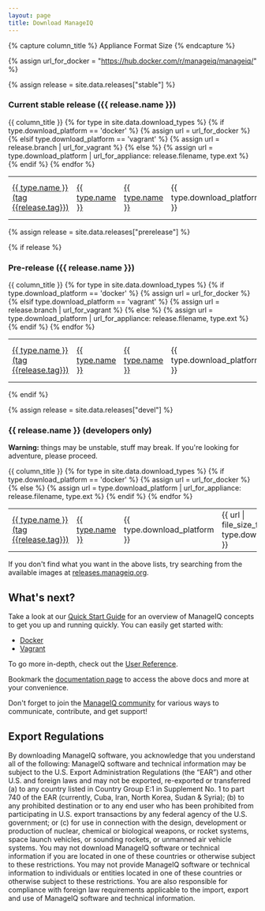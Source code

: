 ```yaml
---
layout: page
title: Download ManageIQ
---
```


{% capture column_title %}
    <tr>
      <th>Appliance</th>
      <th>Format</th>
      <th>Size</th>
    </tr>
{% endcapture %}

{% assign url_for_docker = "https://hub.docker.com/r/manageiq/manageiq/" %}

{% assign release = site.data.releases["stable"] %}

### Current stable release ({{ release.name }})

<div class="table-responsive">
  <table class="table table-bordered table-hover">
    {{ column_title }}
    {% for type in site.data.download_types %}
    <tr>
      {% if type.download_platform == 'docker' %}
        {% assign url = url_for_docker %}
        <td><a href="{{ url }}" onClick="{{ type.download_platform | on_click_for_download: type.name, release.name }}">{{ type.name }} (tag {{release.tag}})</a></td>
      {% elsif type.download_platform == 'vagrant' %}
        {% assign url =  release.branch | url_for_vagrant %}
        <td><a href="{{ url }}" onClick="{{ type.download_platform | on_click_for_download: type.name, release.name }}">{{ type.name }}</a></td>
      {% else %}
        {% assign url = type.download_platform | url_for_appliance: release.filename, type.ext %}
        <td><a href="{{ url }}" onClick="{{ type.download_platform | on_click_for_download: type.name, release.name }}">{{ type.name }}</a></td>
      {% endif %}
      <td>{{ type.download_platform }}</td>
      <td>{{ url | file_size_from_url: type.download_platform }}</td>
    </tr>
    {% endfor %}
  </table>
</div>



{% assign release = site.data.releases["prerelease"] %}

{% if release %}

### Pre-release ({{ release.name }})

<div class="table-responsive">
  <table class="table table-bordered table-hover">
    {{ column_title }}
    {% for type in site.data.download_types %}
    <tr>
      {% if type.download_platform == 'docker' %}
        {% assign url = url_for_docker %}
        <td><a href="{{ url }}" onClick="{{ type.download_platform | on_click_for_download: type.name, release.name }}">{{ type.name }} (tag {{release.tag}})</a></td>
      {% elsif type.download_platform == 'vagrant' %}
        {% assign url =  release.branch | url_for_vagrant %}
        <td><a href="{{ url }}" onClick="{{ type.download_platform | on_click_for_download: type.name, release.name }}">{{ type.name }}</a></td>
      {% else %}
        {% assign url = type.download_platform | url_for_appliance: release.filename, type.ext %}
        <td><a href="{{ url }}" onClick="{{ type.download_platform | on_click_for_download: type.name, release.name }}">{{ type.name }}</a></td>
      {% endif %}
      <td>{{ type.download_platform }}</td>
      <td>{{ url | file_size_from_url: type.download_platform }}</td>
    </tr>
    {% endfor %}
  </table>
</div>

{% endif %}

{% assign release = site.data.releases["devel"] %}

### {{ release.name }} (developers only)

**Warning:** things may be unstable, stuff may break. If you're looking for adventure, please proceed.

<div class="table-responsive">
  <table class="table table-bordered table-hover">
    {{ column_title }}
    {% for type in site.data.download_types %}
    <tr>
      {% if type.download_platform == 'docker' %}
        {% assign url = url_for_docker %}
        <td><a href="{{ url }}" onClick="{{ type.download_platform | on_click_for_download: type.name, release.name }}">{{ type.name }} (tag {{release.tag}})</a></td>
      {% else %}
        {% assign url = type.download_platform | url_for_appliance: release.filename, type.ext %}
        <td><a href="{{ url }}" onClick="{{ type.download_platform | on_click_for_download: type.name, release.name }}">{{ type.name }}</a></td>
      {% endif %}
      <td>{{ type.download_platform }}</td>
      <td>{{ url | file_size_from_url: type.download_platform }}</td>
    </tr>
    {% endfor %}
  </table>
</div>

If you don't find what you want in the above lists, try searching from the available images at [releases.manageiq.org][].

## What's next?

Take a look at our [Quick Start Guide][] for an overview of ManageIQ concepts to get you up and running quickly. You can easily get started with:

- [Docker][]
- [Vagrant][]

To go more in-depth, check out the [User Reference][].

Bookmark the [documentation page][] to access the above docs and more at your convenience.

Don't forget to join the [ManageIQ community][] for various ways to communicate, contribute, and get support!

## Export Regulations

By downloading ManageIQ software, you acknowledge that you understand all of the following: ManageIQ software and technical information may be subject to the U.S. Export Administration Regulations (the “EAR”) and other U.S. and foreign laws and may not be exported, re-exported or transferred (a) to any country listed in Country Group E:1 in Supplement No. 1 to part 740 of the EAR (currently, Cuba, Iran, North Korea, Sudan & Syria); (b) to any prohibited destination or to any end user who has been prohibited from participating in U.S. export transactions by any federal agency of the U.S. government; or (c) for use in connection with the design, development or production of nuclear, chemical or biological weapons, or rocket systems, space launch vehicles, or sounding rockets, or unmanned air vehicle systems. You may not download ManageIQ software or technical information if you are located in one of these countries or otherwise subject to these restrictions. You may not provide ManageIQ software or technical information to individuals or entities located in one of these countries or otherwise subject to these restrictions. You are also responsible for compliance with foreign law requirements applicable to the import, export and use of ManageIQ software and technical information.

[releases.manageiq.org]: http://releases.manageiq.org/
[Quick Start Guide]:     /docs/get-started/
[Docker]:                /docs/get-started/docker
[Vagrant]:               /docs/get-started/vagrant
[User Reference]:        /docs/reference/
[documentation page]:    /docs/
[ManageIQ community]:    /community/
